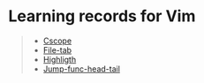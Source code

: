 # Learning records for Vim

> - [Cscope](https://nbviewer.jupyter.org/github/openxzx/learn-records/blob/master/vim/cscope/cscope.ipynb)
> - [File-tab](https://nbviewer.jupyter.org/github/openxzx/learn-records/blob/master/vim/file-tab/file-tab.ipynb)
> - [Highligth](https://nbviewer.jupyter.org/github/openxzx/learn-records/blob/master/vim/highligth/highligth.ipynb)
> - [Jump-func-head-tail](https://nbviewer.jupyter.org/github/openxzx/learn-records/blob/master/vim/jump-func-head-tail/jump-func-head-tail.ipynb)
